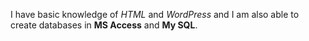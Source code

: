 I have basic knowledge of *HTML* and *WordPress* and I am also able to create databases in __MS Access__ and __My SQL__. 
